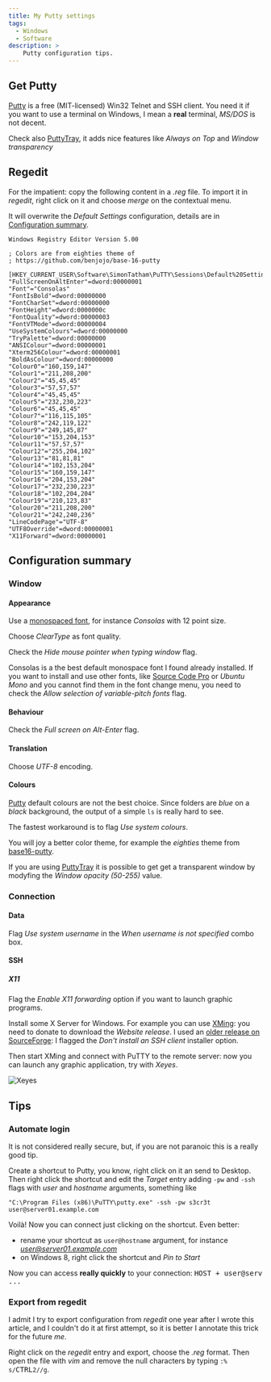 ```yaml
---
title: My Putty settings
tags:
  - Windows
  - Software
description: >
    Putty configuration tips.
---
```


## Get Putty

[Putty][1] is a free (MIT-licensed) Win32 Telnet and SSH client. You need it if you want to use a terminal on Windows, I mean a **real** terminal, *MS/DOS* is not decent.

Check also [PuttyTray][3], it adds nice features like *Always on Top* and *Window transparency*

## Regedit

For the impatient: copy the following content in a *.reg* file. To import it in *regedit*, right click on it and choose *merge* on the contextual menu.

It will overwrite the *Default Settings* configuration, details are in [Configuration summary](#configuration-summary).

```
Windows Registry Editor Version 5.00

; Colors are from eighties theme of
; https://github.com/benjojo/base-16-putty

[HKEY_CURRENT_USER\Software\SimonTatham\PuTTY\Sessions\Default%20Settings]
"FullScreenOnAltEnter"=dword:00000001
"Font"="Consolas"
"FontIsBold"=dword:00000000
"FontCharSet"=dword:00000000
"FontHeight"=dword:0000000c
"FontQuality"=dword:00000003
"FontVTMode"=dword:00000004
"UseSystemColours"=dword:00000000
"TryPalette"=dword:00000000
"ANSIColour"=dword:00000001
"Xterm256Colour"=dword:00000001
"BoldAsColour"=dword:00000000
"Colour0"="160,159,147"
"Colour1"="211,208,200"
"Colour2"="45,45,45"
"Colour3"="57,57,57"
"Colour4"="45,45,45"
"Colour5"="232,230,223"
"Colour6"="45,45,45"
"Colour7"="116,115,105"
"Colour8"="242,119,122"
"Colour9"="249,145,87"
"Colour10"="153,204,153"
"Colour11"="57,57,57"
"Colour12"="255,204,102"
"Colour13"="81,81,81"
"Colour14"="102,153,204"
"Colour15"="160,159,147"
"Colour16"="204,153,204"
"Colour17"="232,230,223"
"Colour18"="102,204,204"
"Colour19"="210,123,83"
"Colour20"="211,208,200"
"Colour21"="242,240,236"
"LineCodePage"="UTF-8"
"UTF8Override"=dword:00000001
"X11Forward"=dword:00000001
```

## Configuration summary

### Window

#### Appearance

Use a [monospaced font](http://en.wikipedia.org/wiki/Monospaced_font), for instance *Consolas* with 12 point size.

Choose *ClearType* as font quality.

Check the *Hide mouse pointer when typing window* flag.

Consolas is a the best default monospace font I found already installed.
If you want to install and use other fonts, like [Source Code Pro](http://adobe-fonts.github.io/source-code-pro/) or *Ubuntu Mono* and you cannot find them in the font change menu, you need to check the *Allow selection of variable-pitch fonts* flag.

#### Behaviour

Check the *Full screen on Alt-Enter* flag.

#### Translation

Choose *UTF-8* encoding.

#### Colours

[Putty][1] default colours are not the best choice. Since folders are *blue* on a *black* background, the output of a simple `ls` is really hard to see.

The fastest workaround is to flag *Use system colours*.

You will joy a better color theme, for example the *eighties* theme from [base16-putty]( https://github.com/benjojo/base-16-putty).

If you are using [PuttyTray][3] it is possible to get get a transparent window by modyfing the *Window opacity (50-255)* value.

### Connection

#### Data

Flag *Use system username* in the *When username is not specified* combo box.

#### SSH

##### X11

Flag the *Enable X11 forwarding* option if you want to launch graphic programs.

Install some X Server for Windows. For example you can use [XMing](http://www.straightrunning.com/XmingNotes/): you need to donate to download the *Website release*. I used an [older release on SourceForge](http://sourceforge.net/projects/xming/): I flagged the *Don't install an SSH client* installer option.

Then start XMing and connect with PuTTY to the remote server: now you can launch any graphic application, try with *Xeyes*.

![Xeyes][2]

## Tips

### Automate login

It is not considered really secure, but, if you are not paranoic this is a really good tip.

Create a shortcut to Putty, you know, right click on it an send to Desktop. Then right click the shortcut and edit the *Target* entry adding `-pw` and `-ssh` flags with *user* and *hostname* arguments, something like

```
"C:\Program Files (x86)\PuTTY\putty.exe" -ssh -pw s3cr3t user@server01.example.com
```

Voilà! Now you can connect just clicking on the shortcut. Even better:

* rename your shortcut as `user@hostname` argument, for instance *user@server01.example.com*
* on Windows 8, right click the shortcut and *Pin to Start*

Now you can access **really quickly** to your connection: <kbd>HOST + user@serv ...</kbd>

### Export from regedit

I admit I try to export configuration from *regedit* one year after I wrote this article, and I couldn't do it at first attempt, so it is better I annotate this trick for the future *me*.

Right click on the *regedit* entry and export, choose the *.reg* format. Then open the file with *vim* and remove the null characters by typing `:% s/`<kbd>CTRL</kbd>`2//g`.

  [1]: http://www.chiark.greenend.org.uk/~sgtatham/putty/download.html
  [2]: http://upload.wikimedia.org/wikipedia/commons/2/2e/Xeyes.png
  [3]: https://puttytray.goeswhere.com/ "PuttyTray"

